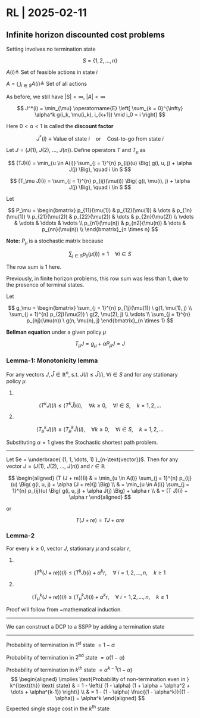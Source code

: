 # RL | 2025-02-11

## Infinite horizon discounted cost problems

Setting involves no termination state

$$
S = \{ 1, 2, \dots, n \}
$$

$A(i) \triangleq$ Set of feasible actions in state $i$

$A = \bigcup_{i \in S} A(i) \triangleq$ Set of all actions

As before, we still have $\vert S \vert < \infty$, $\vert A \vert < \infty$

$$
J^*(i) = \min_{\mu} \operatorname{E} \left[ \sum_{k = 0}^{\infty} \alpha^k g(i_k, \mu(i_k), i_{k+1}) \mid i_0 = i \right]
$$

Here $0 < \alpha < 1$ is called the **discount factor**

$$
J^*(i) \equiv \text{Value of state } i \quad \text{or} \quad \text{Cost-to-go from state } i
$$

Let $J = (J(1), \ J(2), \ \dots, \ J(n))$. Define operators $T$ and $T_\mu$ as

$$
(TJ)(i) = \min_{u \in A(i)} \sum_{j = 1}^{n} p_{ij}(u) \Big( g(i, u, j) + \alpha J(j) \Big), \quad i \in S
$$

$$
(T_\mu J)(i) = \sum_{j = 1}^{n} p_{ij}(\mu(i)) \Big( g(i, \mu(i), j) + \alpha J(j) \Big), \quad i \in S
$$

Let

$$
P_\mu =
\begin{bmatrix}
p_{11}(\mu(1)) & p_{12}(\mu(1)) & \dots & p_{1n}(\mu(1)) \\
p_{21}(\mu(2)) & p_{22}(\mu(2)) & \dots & p_{2n}(\mu(2)) \\
\vdots & \vdots & \ddots & \vdots \\
p_{n1}(\mu(n)) & p_{n2}(\mu(n)) & \dots & p_{nn}(\mu(n)) \\
\end{bmatrix}_{n \times n}
$$

**Note:** $P_\mu$ is a stochastic matrix because

$$
\sum_{j \in S} p_{ij}(\mu(i)) = 1 \quad \forall i \in S
$$

The row sum is $1$ here.

Previously, in finite horizon problems, this row sum was less than $1$, due to the presence of terminal states.

Let

$$
g_\mu =
\begin{bmatrix}
\sum_{j = 1}^{n} p_{1j}(\mu(1)) \ g(1, \mu(1), j) \\
\sum_{j = 1}^{n} p_{2j}(\mu(2)) \ g(2, \mu(2), j) \\
\vdots \\
\sum_{j = 1}^{n} p_{nj}(\mu(n)) \ g(n, \mu(n), j)
\end{bmatrix}_{n \times 1}
$$

**Bellman equation** under a given policy $\mu$

$$
T_\mu J = g_\mu + \alpha P_\mu J = J
$$

### Lemma-1: Monotonicity lemma

For any vectors $J, \bar J \in \mathbb{R}^n$, s.t. $J(i) \leq \bar J(i), \ \forall i \in S$ and for any stationary policy $\mu$

1.
$$
(T^k J)(i) \leq (T^k \bar J)(i), \quad \forall k \geq 0, \quad \forall i \in S, \quad k = 1, 2, \dots
$$

2.
$$
(T_\mu^k J)(i) \leq (T_\mu^k \bar J)(i), \quad \forall k \geq 0, \quad \forall i \in S, \quad k = 1, 2, \dots
$$

Substituting $\alpha = 1$ gives the Stochastic shortest path problem.

---

Let $e = \underbrace{ (1, 1, \dots, 1) }_{n-\text{vector}}$. Then for any vector $J = (J(1), \ J(2), \ \dots, \ J(n))$ and $r \in \mathbb{R}$

$$
\begin{aligned}
(T (J + re))(i)
& =
\min_{u \in A(i)} \sum_{j = 1}^{n} p_{ij}(u) \Big( g(i, u, j) + \alpha (J + re)(j) \Big)
\\ & =
\min_{u \in A(i)} \sum_{j = 1}^{n} p_{ij}(u) \Big( g(i, u, j) + \alpha J(j) \Big) + \alpha r
\\ & =
(T J)(i) + \alpha r
\end{aligned}
$$

or

$$
T (J + re) = T J + \alpha r e
$$

### Lemma-2

For every $k \geq 0$, vector $J$, stationary $\mu$ and scalar $r$,

1.
$$
\left( T^k (J + re) \right) (i) \leq (T^k J)(i) + \alpha^k r, \quad \forall \ i = 1, 2, \dots, n, \quad k \geq 1
$$

2.
$$
\left( T_\mu^k (J + re) \right) (i) \leq (T_\mu^k J)(i) + \alpha^k r, \quad \forall \ i = 1, 2, \dots, n, \quad k \geq 1
$$

Proof will follow from ~mathematical induction.

---

We can construct a DCP to a SSPP by adding a termination state

---

Probability of termination in $1^{\text{st}}$ state $= 1 - \alpha$

Probability of termination in $2^{\text{nd}}$ state $= \alpha(1 - \alpha)$

Probability of termination in $k^{\text{th}}$ state $= \alpha^{k-1}(1 - \alpha)$
$$
\begin{aligned}
\implies
\text{Probability of non-termination even in } k^{\text{th}} \text{ state}
& =
1 - \left\{ (1 - \alpha) (1 + \alpha + \alpha^2 + \dots + \alpha^{k-1}) \right\}
\\ & =
1 - (1 - \alpha) \frac{(1 - \alpha^k)}{(1 - \alpha)} = \alpha^k
\end{aligned}
$$
Expected single stage cost in the $k^{\text{th}}$ state

